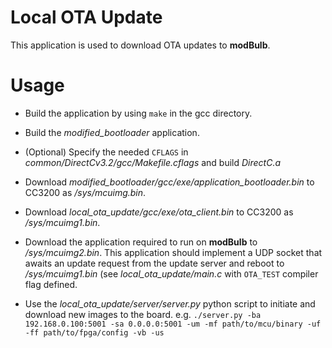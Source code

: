 # Local OTA Update

This application is used to download OTA updates to **modBulb**.

# Usage

* Build the application by using `make` in the gcc directory.

* Build the *modified_bootloader* application.

* (Optional) Specify the needed `CFLAGS` in *common/DirectCv3.2/gcc/Makefile.cflags* and build *DirectC.a*

* Download *modified_bootloader/gcc/exe/application_bootloader.bin* to CC3200 as */sys/mcuimg.bin*.

* Download *local_ota_update/gcc/exe/ota_client.bin* to CC3200 as */sys/mcuimg1.bin*.

* Download the application required to run on **modBulb** to */sys/mcuimg2.bin*. This application should implement a UDP socket that awaits an update request from the update server and reboot to */sys/mcuimg1.bin* (see *local_ota_update/main.c* with `OTA_TEST` compiler flag defined.

* Use the *local_ota_update/server/server.py* python script to initiate and download new images to the board. e.g. `./server.py -ba 192.168.0.100:5001 -sa 0.0.0.0:5001 -um -mf path/to/mcu/binary -uf -ff path/to/fpga/config -vb -us`

